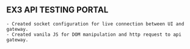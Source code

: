 ## EX3 API TESTING PORTAL

    - Created socket configuration for live connection between UI and gateway.
    - Created vanila JS for DOM manipulation and http request to api gateway.